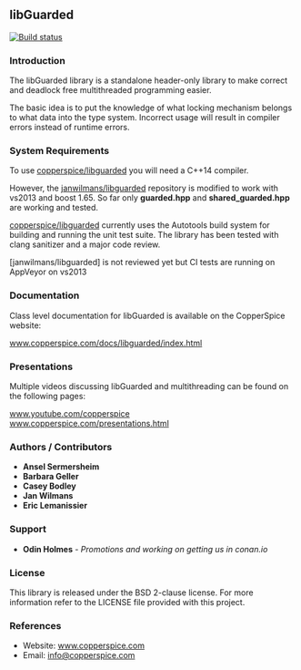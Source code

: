 ## libGuarded

[![Build status](https://ci.appveyor.com/api/projects/status/0mo7qmlb227qvtuv?svg=true)](https://ci.appveyor.com/project/janwilmans/libguarded/branch/master)

### Introduction

The libGuarded library is a standalone header-only library to make correct and deadlock free multithreaded programming easier.

The basic idea is to put the knowledge of what locking mechanism belongs to what data into the type system.
Incorrect usage will result in compiler errors instead of runtime errors.

### System Requirements

To use [copperspice/libguarded](https://github.com/copperspice/libguarded) you will need a C++14 compiler. 

However, the [janwilmans/libguarded](https://github.com/janwilmans/libguarded) repository is modified to work with vs2013 and boost 1.65. So far only **guarded.hpp** and **shared_guarded.hpp** are working and tested.

[copperspice/libguarded](https://github.com/copperspice/libguarded) currently uses the Autotools build system for building and running the unit test suite. The library has been tested with clang sanitizer and a major code review. 

[janwilmans/libguarded] is not reviewed yet but CI tests are running on AppVeyor on vs2013


### Documentation

Class level documentation for libGuarded is available on the CopperSpice website:

www.copperspice.com/docs/libguarded/index.html



### Presentations

Multiple videos discussing libGuarded and multithreading can be found on the following pages:

www.youtube.com/copperspice <br>
www.copperspice.com/presentations.html



### Authors / Contributors

* **Ansel Sermersheim**
* **Barbara Geller**
* **Casey Bodley**
* **Jan Wilmans**
* **Eric Lemanissier**

### Support

* **Odin Holmes** - *Promotions and working on getting us in conan.io*


### License

This library is released under the BSD 2-clause license. For more information refer to the LICENSE file provided with this
project.


### References

* Website: www.copperspice.com
* Email:   info@copperspice.com
